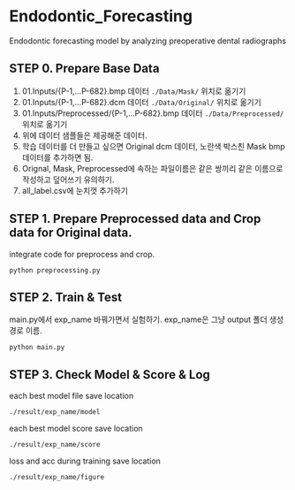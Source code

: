 # Endodontic_Forecasting
Endodontic forecasting model by analyzing preoperative dental radiographs

## STEP 0. Prepare Base Data
1. 01.Inputs/{P-1,...P-682}.bmp 데이터 ```./Data/Mask/``` 위치로 옮기기
2. 01.Inputs/{P-1,...P-682}.dcm 데이터 ```./Data/Original/``` 위치로 옮기기
3. 01.Inputs/Preprocessed/{P-1,...P-682}.bmp 데이터 ```./Data/Preprocessed/``` 위치로 옮기기
4. 위에 데이터 샘플들은 제공해준 데이터.
5. 학습 데이터를 더 만들고 싶으면 Original dcm 데이터, 노란색 박스친 Mask bmp 데이터를 추가하면 됨.
6. Orignal, Mask, Preprocessed에 속하는 파일이름은 같은 쌍끼리 같은 이름으로 작성하고 덮어쓰기 유의하기.
6. all_label.csv에 눈치껏 추가하기

## STEP 1. Prepare Preprocessed data and Crop data for Original data.
integrate code for preprocess and crop.
```
python preprocessing.py
```

## STEP 2. Train & Test
main.py에서 exp_name 바꿔가면서 실험하기. exp_name은 그냥 output 폴더 생성 경로 이름.
```
python main.py 
```

## STEP 3. Check Model & Score & Log
each best model file save location
```
./result/exp_name/model
``` 
each best model score save location
```
./result/exp_name/score
``` 
loss and acc during training save location
```
./result/exp_name/figure
```



